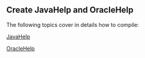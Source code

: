 ## Create JavaHelp and OracleHelp

The following topics cover in details how to compile:

[JavaHelp](javahelp.md "JavaHelp")

[OracleHelp](oraclehelp.md "OracleHelp")
